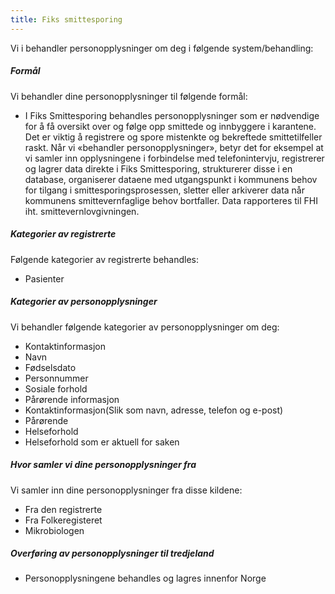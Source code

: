 ```yaml
---
title: Fiks smittesporing
---
```



  

Vi i behandler personopplysninger om deg i følgende system/behandling:

  

##### Formål

Vi behandler dine personopplysninger til følgende formål:

*   I Fiks Smittesporing behandles personopplysninger som er nødvendige for å få oversikt over og følge opp smittede og innbyggere i karantene. Det er viktig å registrere og spore mistenkte og bekreftede smittetilfeller raskt. Når vi «behandler personopplysninger», betyr det for eksempel at vi samler inn opplysningene i forbindelse med telefonintervju, registrerer og lagrer data direkte i Fiks Smittesporing, strukturerer disse i en database, organiserer dataene med utgangspunkt i kommunens behov for tilgang i smittesporingsprosessen, sletter eller arkiverer data når kommunens smittevernfaglige behov bortfaller. Data rapporteres til FHI iht. smittevernlovgivningen.

##### Kategorier av registrerte

Følgende kategorier av registrerte behandles:

*   Pasienter

##### Kategorier av personopplysninger

Vi behandler følgende kategorier av personopplysninger om deg:

*   Kontaktinformasjon
*   Navn
*   Fødselsdato
*   Personnummer
*   Sosiale forhold
*   Pårørende informasjon
*   Kontaktinformasjon(Slik som navn, adresse, telefon og e-post)
*   Pårørende
*   Helseforhold
*   Helseforhold som er aktuell for saken

##### Hvor samler vi dine personopplysninger fra

Vi samler inn dine personopplysninger fra disse kildene:

*   Fra den registrerte
*   Fra Folkeregisteret
*   Mikrobiologen

##### Overføring av personopplysninger til tredjeland

*   Personopplysningene behandles og lagres innenfor Norge